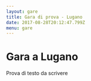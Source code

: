 ```yaml
---
layout: gare
title: Gara di prova - Lugano
date: 2017-08-28T20:12:47.799Z
menu: gare
---
```

# Gara a Lugano

Prova di testo da scrivere
